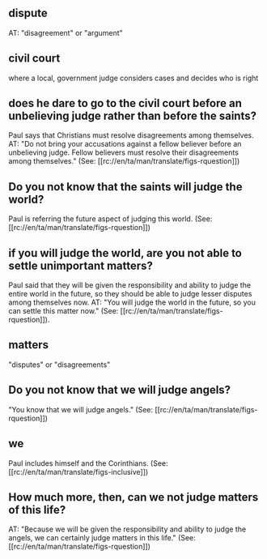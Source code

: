 ## dispute ##

AT: "disagreement" or "argument"

## civil court ##

where a local, government judge considers cases and decides who is right

## does he dare to go to the civil court before an unbelieving judge rather than before the saints? ##

Paul says that Christians must resolve disagreements among themselves. AT: "Do not bring your accusations against a fellow believer before an unbelieving judge. Fellow believers must resolve their disagreements among themselves." (See: [[rc://en/ta/man/translate/figs-rquestion]])

## Do you not know that the saints will judge the world? ##

Paul is referring the future aspect of judging this world. (See: [[rc://en/ta/man/translate/figs-rquestion]])

## if you will judge the world, are you not able to settle unimportant matters? ##

Paul said that they will be given the responsibility and ability to judge the entire world in the future, so they should be able to judge lesser disputes among themselves now. AT: "You will judge the world in the future, so you can settle this matter now." (See: [[rc://en/ta/man/translate/figs-rquestion]]).

## matters ##

"disputes" or "disagreements"

## Do you not know that we will judge angels? ##

"You know that we will judge angels." (See: [[rc://en/ta/man/translate/figs-rquestion]])

## we ##

Paul includes himself and the Corinthians. (See: [[rc://en/ta/man/translate/figs-inclusive]])

## How much more, then, can we not judge matters of this life? ##

AT: "Because we will be given the responsibility and ability to judge the angels, we can certainly judge matters in this life." (See: [[rc://en/ta/man/translate/figs-rquestion]])